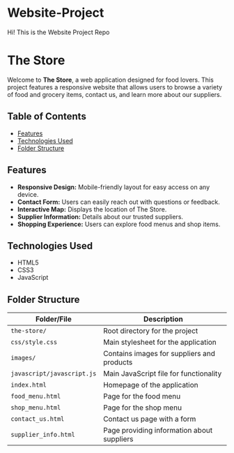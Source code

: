 # Website-Project
Hi! This is the Website Project Repo
# The Store

Welcome to **The Store**, a web application designed for food lovers. This project features a responsive website that allows users to browse a variety of food and grocery items, contact us, and learn more about our suppliers.

## Table of Contents

- [Features](#features)
- [Technologies Used](#technologies-used)
- [Folder Structure](#folder-structure)

## Features

- **Responsive Design:** Mobile-friendly layout for easy access on any device.
- **Contact Form:** Users can easily reach out with questions or feedback.
- **Interactive Map:** Displays the location of The Store.
- **Supplier Information:** Details about our trusted suppliers.
- **Shopping Experience:** Users can explore food menus and shop items.

## Technologies Used

- HTML5
- CSS3
- JavaScript

## Folder Structure

| Folder/File              | Description                              |
|--------------------------|------------------------------------------|
| `the-store/`             | Root directory for the project           |
| `css/style.css`          | Main stylesheet for the application      |
| `images/`                | Contains images for suppliers and products |
| `javascript/javascript.js` | Main JavaScript file for functionality  |
| `index.html`             | Homepage of the application               |
| `food_menu.html`         | Page for the food menu                   |
| `shop_menu.html`         | Page for the shop menu                   |
| `contact_us.html`        | Contact us page with a form              |
| `supplier_info.html`     | Page providing information about suppliers |



